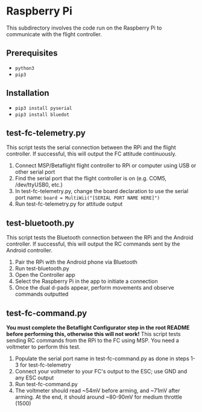 # Raspberry Pi

This subdirectory involves the code run on the Raspberry Pi to communicate with the flight controller.

## Prerequisites
- `python3`
- `pip3`

## Installation
- `pip3 install pyserial`
- `pip3 install bluedot`

## test-fc-telemetry.py
This script tests the serial connection between the RPi and the flight controller. If successful, this will output the FC attitude continuously.

1. Connect MSP/Betaflight flight controller to RPi or computer using USB or other serial port
2. Find the serial port that the flight controller is on (e.g. COM5, /dev/ttyUSB0, etc.)
3. In test-fc-telemetry.py, change the board declaration to use the serial port name: `board = MultiWii("[SERIAL PORT NAME HERE]")`
4. Run test-fc-telemetry.py for attitude output

## test-bluetooth.py
This script tests the Bluetooth connection between the RPi and the Android controller. If successful, this will output the RC commands sent by the Android controller.

1. Pair the RPi with the Android phone via Bluetooth
2. Run test-bluetooth.py
3. Open the Controller app
4. Select the Raspberry Pi in the app to initiate a connection
5. Once the dual d-pads appear, perform movements and observe commands outputted

## test-fc-command.py
**You must complete the Betaflight Configurator step in the root README before performing this, otherwise this will not work!** This script tests sending RC commands from the RPi to the FC using MSP. You need a voltmeter to perform this test.

1. Populate the serial port name in test-fc-command.py as done in steps 1-3 for test-fc-telemetry
2. Connect your voltmeter to your FC's output to the ESC; use GND and any ESC output
3. Run test-fc-command.py
4. The voltmeter should read ~54mV before arming, and ~71mV after arming. At the end, it should around ~80-90mV for medium throttle (1500)
